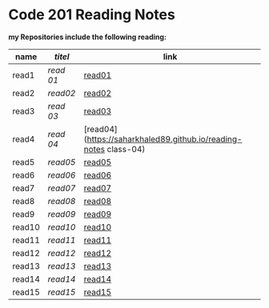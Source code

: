 # Code 201 Reading Notes

**my Repositories include the following reading:**

| **name**   | *titel*  | link                                                                 
|------------|----------|-----------------------------------------------------------------------------------------------|
| read1      |*read 01* |[read01]( https://saharkhaled89.github.io/reading-notes/class-01)                              |   
| read2      |*read02*  |[read02](  https://saharkhaled89.github.io/reading-notes/class-02) |                                                                                              
| read3      |*read 03* |[read03]( https://saharkhaled89.github.io/reading-notes/class-03)                               |                                               
| read4      |*read 04* | [read04](https://saharkhaled89.github.io/reading-notes class-04)                             |   
| read5      |*read05*  | [read05](https://saharkhaled89.github.io/reading-notes/class-05)                               |   
| read6      |*read06*  |[read06](https://saharkhaled89.github.io/reading-notes/class-06)                               |   
| read7      |*read07*  |[read07](https://saharkhaled89.github.io/reading-notes/class-07)                           |   
| read8      |*read08*  |[read08]()                                                        |   
| read9      |*read09*  |[read09]()                                                        |   
| read10     |*read10*  |[read10]()                                                        |   
| read11     |*read11*  |[read11]()                                                        |   
| read12     |*read12*  |[read12]()                                                        |   
| read13     |*read13*  |[read13]()                                                        |   
| read14     |*read14*  |[read14]()                                                        |   
| read15     |*read15*  |[read15]()                                                        |   

